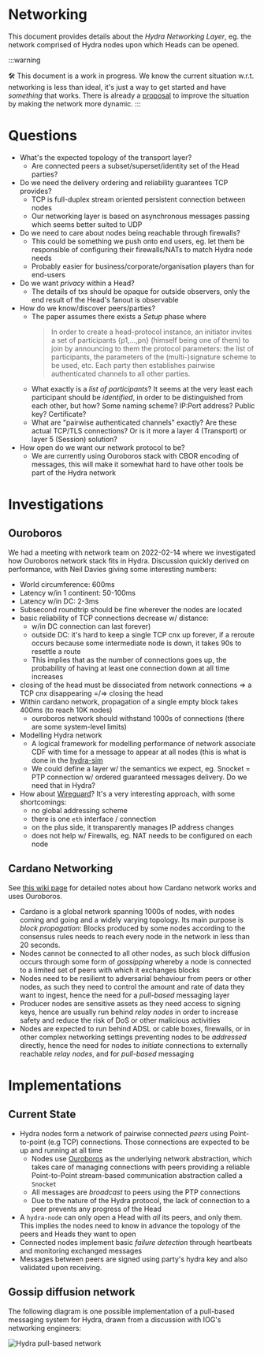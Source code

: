 # Networking

This document provides details about the _Hydra Networking Layer_, eg. the network comprised of Hydra nodes upon which Heads can be opened.

:::warning

🛠 This document is a work in progress. We know the current situation w.r.t. networking is less than ideal, it's just a way to get started and have _something_ that works. There is already a [proposal](https://github.com/input-output-hk/hydra/pull/237) to improve the situation by making the network more dynamic.
:::

# Questions

- What's the expected topology of the transport layer?
  - Are connected peers a subset/superset/identity set of the Head parties?
- Do we need the delivery ordering and reliability guarantees TCP provides?
  - TCP is full-duplex stream oriented persistent connection between nodes
  - Our networking layer is based on asynchronous messages passing which seems better suited to UDP
- Do we need to care about nodes being reachable through firewalls?
  - This could be something we push onto end users, eg. let them be responsible of configuring their firewalls/NATs to match Hydra node needs
  - Probably easier for business/corporate/organisation players than for end-users
- Do we want _privacy_ within a Head?
  - The details of txs should be opaque for outside observers, only the end result of the Head's fanout is observable
- How do we know/discover peers/parties?
  - The paper assumes there exists a _Setup_ phase where
    > In order to create a head-protocol instance, an initiator invites a set of participants \{p1,...,pn\} (himself being one of them) to join by announcing to them the protocol parameters: the list of participants, the parameters of the (multi-)signature scheme to be used, etc.
    > Each party then establishes pairwise authenticated channels to all other parties.
  - What exactly is a _list of participants_? It seems at the very least each participant should be _identified_, in order to be distinguished from each other, but how? Some naming scheme? IP:Port address? Public key? Certificate?
  - What are "pairwise authenticated channels" exactly? Are these actual TCP/TLS connections? Or is it more a layer 4 (Transport) or layer 5 (Session) solution?
- How open do we want our network protocol to be?
  - We are currently using Ouroboros stack with CBOR encoding of messages, this will make it somewhat hard to have other tools be part of the Hydra network

# Investigations

## Ouroboros

We had a meeting with network team on 2022-02-14 where we investigated how Ouroboros network stack fits in Hydra.
Discussion quickly derived on performance, with Neil Davies giving some interesting numbers:

- World circumference: 600ms
- Latency w/in 1 continent: 50-100ms
- Latency w/in DC: 2-3ms
- Subsecond roundtrip should be fine wherever the nodes are located
- basic reliability of TCP connections decrease w/ distance:
  - w/in DC connection can last forever)
  - outside DC: it's hard to keep a single TCP cnx up forever, if a reroute occurs because some intermediate node is down, it takes 90s to resettle a route
  - This implies that as the number of connections goes up, the probability of having at least one connection down at all time increases
- closing of the head must be dissociated from network connections => a TCP cnx disappearing =/=> closing the head
- Within cardano network, propagation of a single empty block takes 400ms (to reach 10K nodes)
  - ouroboros network should withstand 1000s of connections (there are some system-level limits)
- Modelling Hydra network
  - A logical framework for modelling performance of network associate CDF with time for a message to appear at all nodes (this is what is done in the [hydra-sim](https://github.com/cardano-scaling/hydra-sim)
  - We could define a layer w/ the semantics we expect, eg. Snocket = PTP connection w/ ordered guaranteed messages delivery. Do we need that in Hydra?
- How about [Wireguard](https://wireguard.io)? It's a very interesting approach, with some shortcomings:
  - no global addressing scheme
  - there is one `eth` interface / connection
  - on the plus side, it transparently manages IP address changes
  - does not help w/ Firewalls, eg. NAT needs to be configured on each node

## Cardano Networking

See [this wiki page](https://github.com/cardano-scaling/hydra.wiki/blob/master/Networking.md#L1) for detailed notes about how Cardano network works and uses Ouroboros.

- Cardano is a global network spanning 1000s of nodes, with nodes coming and going and a widely varying topology. Its main purpose is _block propagation_: Blocks produced by some nodes according to the consensus rules needs to reach every node in the network in less than 20 seconds.
- Nodes cannot be connected to all other nodes, as such block diffusion occurs through some form of _gossipping_ whereby a node is connected to a limited set of peers with which it exchanges blocks
- Nodes need to be resilient to adversarial behaviour from peers or other nodes, as such they need to control the amount and rate of data they want to ingest, hence the need for a _pull-based_ messaging layer
- Producer nodes are sensitive assets as they need access to signing keys, hence are usually run behind _relay nodes_ in order to increase safety and reduce the risk of DoS or other malicious activities
- Nodes are expected to run behind ADSL or cable boxes, firewalls, or in other complex networking settings preventing nodes to be _addressed_ directly, hence the need for nodes to _initiate_ connections to externally reachable _relay nodes_, and for _pull-based_ messaging

# Implementations

## Current State

- Hydra nodes form a network of pairwise connected _peers_ using Point-to-point (e.g TCP) connections. Those connections are expected to be up and running at all time
  - Nodes use [Ouroboros](https://github.com/input-output-hk/ouroboros-network/) as the underlying network abstraction, which takes care of managing connections with peers providing a reliable Point-to-Point stream-based communication abstraction called a `Snocket`
  - All messages are _broadcast_ to peers using the PTP connections
  - Due to the nature of the Hydra protocol, the lack of connection to a peer prevents any progress of the Head
- A `hydra-node` can only open a Head with _all_ its peers, and only them. This implies the nodes need to know in advance the topology of the peers and Heads they want to open
- Connected nodes implement basic _failure detection_ through heartbeats and monitoring exchanged messages
- Messages between peers are signed using party's hydra key and also validated upon receiving.

## Gossip diffusion network

The following diagram is one possible implementation of a pull-based messaging system for Hydra, drawn from a discussion with IOG's networking engineers:

![Hydra pull-based network](./hydra-pull-based-network.jpg)
